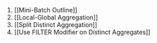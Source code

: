 1. [[Mini-Batch Outline]]
2. [[Local-Global Aggregation]]
3. [[Split Distinct Aggregation]]
4. [[Use FILTER Modifier on Distinct Aggregates]]